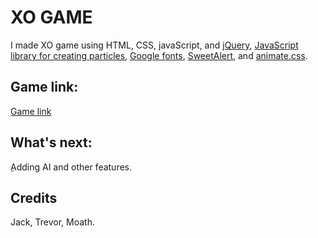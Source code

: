 # XO GAME


I made XO game using HTML, CSS, javaScript, and [jQuery](https://code.jquery.com/), [JavaScript library for creating particles](https://github.com/VincentGarreau/particles.js), [Google fonts](https://fonts.google.com/), [SweetAlert](https://sweetalert.js.org/guides/), and [animate.css](https://daneden.github.io/animate.css/).


## Game link:

[Game link](https://thekraalowais.github.io/XOgame/)

## What's next:

ِAdding AI and other features.

## Credits
Jack, Trevor, Moath.

